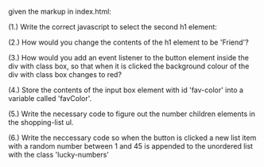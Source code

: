 given the markup in index.html:

(1.) Write the correct javascript to select the second h1 element:

(2.) How would you change the contents of the h1 element to be 'Friend'?

(3.) How would you add an event listener to the button element inside the div with class box, so that when it is clicked the background colour of the div with class box changes to red?

(4.) Store the contents of the input box element with id 'fav-color' into a variable called 'favColor'.

(5.) Write the necessary code to figure out the number children elements in the shopping-list ul.

(6.) Write the neccessary code so when the button is clicked a new list item with a random number between 1 and 45 is appended to the unordered list with the class 'lucky-numbers' 
